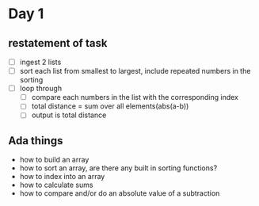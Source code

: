 # Day 1


## restatement of task

- [ ] ingest 2 lists
- [ ] sort each list from smallest to largest, include repeated numbers in the sorting
- [ ] loop through 
    -  [ ] compare each numbers in the list with the corresponding index
    -  [ ] total distance = sum over all elements(abs(a-b))
    -  [ ] output is total distance

## Ada things

- how to build an array
- how to sort an array, are there any built in sorting functions?
- how to index into an array
- how to calculate sums
- how to compare and/or do an absolute value of a subtraction

